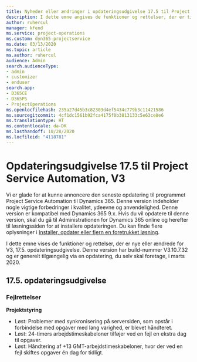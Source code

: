 ```yaml
---
title: Nyheder eller ændringer i opdateringsudgivelse 17.5 til Project Service Automation, hotfix V3
description: I dette emne angives de funktioner og rettelser, der er tilgængelige til Project Service Automation, opdateringsudgivelse 17.5, V3.
author: ruhercul
manager: kfend
ms.service: project-operations
ms.custom: dyn365-projectservice
ms.date: 03/13/2020
ms.topic: article
ms.author: ruhercul
audience: Admin
search.audienceType:
- admin
- customizer
- enduser
search.app:
- D365CE
- D365PS
- ProjectOperations
ms.openlocfilehash: 235a27d45b3c82303d4ef5434c779b3c11421586
ms.sourcegitcommit: 4cf1dc1561b92fca4175f0b3813133c5e63ce8e6
ms.translationtype: HT
ms.contentlocale: da-DK
ms.lasthandoff: 10/28/2020
ms.locfileid: "4118781"
---
```

# <a name="project-service-automation-update-release-175-v3"></a>Opdateringsudgivelse 17.5 til Project Service Automation, V3

Vi er glade for at kunne annoncere den seneste opdatering til programmet Project Service Automation til Dynamics 365. Denne version indeholder nogle vigtige forbedringer i kvalitet, ydeevne og anvendelighed.  Denne version er kompatibel med Dynamics 365 9.x. Hvis du vil opdatere til denne version, skal du gå til Administrationen for Dynamics 365 online og herefter til løsningssiden for at installere opdateringen. Du kan finde flere oplysninger i [Installer, opdater eller fjern en foretrukket løsning](https://docs.microsoft.com/power-platform/admin/install-remove-preferred-solution).

I dette emne vises de funktioner og rettelser, der er nye eller ændrede for V3, 17.5. opdateringsudgivelse. Denne version har build-nummer V3.10.7.32 og er generelt tilgængelig via en opdatering, du selv skal foretage, i marts 2020.


## <a name="update-release-175"></a>17.5. opdateringsudgivelse

### <a name="bug-fixes"></a>Fejlrettelser


**Projektstyring**

- Løst: Problemer med synkronisering på serversiden, som opstår i forbindelse med opgaver med lang varighed, er blevet håndteret.
- Løst: 24-timers arbejdstimeskabeloner tilføjer ved en fejl en ekstra dag til opgaver.
- Løst: Håndtering af +13 GMT-arbejdstimeskabeloner, hvor der ved en fejl skiftes opgaver én dag for tidligt.

